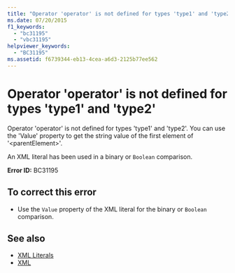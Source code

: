 ```yaml
---
title: "Operator 'operator' is not defined for types 'type1' and 'type2'"
ms.date: 07/20/2015
f1_keywords: 
  - "bc31195"
  - "vbc31195"
helpviewer_keywords: 
  - "BC31195"
ms.assetid: f6739344-eb13-4cea-a6d3-2125b77ee562
---
```

# Operator 'operator' is not defined for types 'type1' and 'type2'
Operator 'operator' is not defined for types 'type1' and 'type2'. You can use the 'Value' property to get the string value of the first element of '\<parentElement>'.  
  
 An XML literal has been used in a binary or `Boolean` comparison.  
  
 **Error ID:** BC31195  
  
## To correct this error  
  
- Use the `Value` property of the XML literal for the binary or `Boolean` comparison.  
  
## See also

- [XML Literals](../language-reference/xml-literals/index.md)
- [XML](../programming-guide/language-features/xml/index.md)
